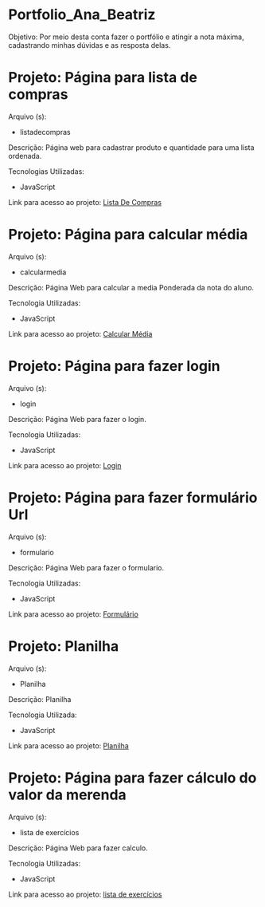 # Portfolio_Ana_Beatriz

Objetivo: Por meio desta conta fazer o portfólio e atingir a nota máxima, cadastrando minhas dúvidas e as resposta delas.
 
<h1>Projeto: Página para lista de compras</h1>

Arquivo (s):
<ul>
  <li>listadecompras</li>
</ul>

Descrição: Página web para cadastrar produto e quantidade para uma lista ordenada.

Tecnologias Utilizadas:
<ul>
  <li>JavaScript</li>
</ul>

 Link para acesso ao projeto:
 <a href="https://script.google.com/macros/s/AKfycbwMpfIquhDiftkr6I9g75HMNyducZ-xM6U3PAmic8GjCrXJCI290nZghQAQMoV6Ydao3Q/exec">Lista De Compras</a>
 
<h1>Projeto: Página para calcular média</h1>

Arquivo (s):
<ul>
  <li>calcularmedia</li>
</ul>

Descrição: Página Web para calcular a media Ponderada da nota do aluno.

Tecnologia Utilizadas:
<ul>
  <li>JavaScript</li>
  </ul>
  
 Link para acesso ao projeto:
 <a href="https://script.google.com/macros/s/AKfycbyWGDgjOLTC2ms3_ATdbOqJQcS7Xl5qzFbCUT5UBPvRWTEmamf7grroXyqDTC-kpRBI/exec">Calcular Média</a>
 

<h1>Projeto: Página para fazer login</h1>

Arquivo (s):
<ul>
  <li>login</li>
</ul>

Descrição: Página Web para fazer o login.

Tecnologia Utilizadas:
<ul>
  <li>JavaScript</li>
  </ul>
  
 Link para acesso ao projeto:
 <a href="https://script.google.com/macros/s/AKfycbwyss53MAiAeN2nCeUUSnNk_K-3qrpAOVJBgQsf7lOW1QOGbS2xN0Bn1fkdmU8HUXX2/exec">Login</a>

 <h1>Projeto: Página para fazer formulário Url</h1>

Arquivo (s):
<ul>
  <li>formulario</li>
</ul>

Descrição: Página Web para fazer o formulario.

Tecnologia Utilizadas:
<ul>
  <li>JavaScript</li>
  </ul>
  
 Link para acesso ao projeto:
 <a href="https://script.google.com/macros/s/AKfycbzO6j7NLfjzqOqW7_HZLfviETzMOJI2Yw6-ZUeyYF-pRIHqQZ-SBizb_uCHFkMv-fCo_w/exec">Formulário</a>
 
<h1>Projeto: Planilha </h1>

Arquivo (s):
<ul> 
  <li> Planilha </li>
</ul>

Descrição: Planilha

Tecnologia Utilizada:
<ul>
  <li>JavaScript</li>
</ul>

Link para acesso ao projeto:
<a href="https://script.google.com/macros/s/AKfycbxXLq6PJjFGG3cK2DUF78s7MA_oLElj5pD8DdI3mRIQdWbpvCueW_J6pTs9pEKq5sCY/exec">Planilha</a>

<h1>Projeto: Página para fazer cálculo do valor da merenda</h1>

Arquivo (s):
<ul>
  <li>lista de exercícios</li>
</ul>

Descrição: Página Web para fazer calculo.

Tecnologia Utilizadas:
<ul>
  <li>JavaScript</li>
  </ul>
  
 Link para acesso ao projeto:
 <a href="https://script.google.com/macros/s/AKfycbwvsXcpF4ecolWLOFlAfmP6m1yEVoVqnVrD3cDF5AIpDI7x-JYY1VXfscry0MEVZylt/exec">lista de exercícios</a>
